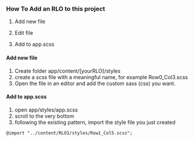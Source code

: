 ### How To Add an RLO to this project
1. Add new file

2. Edit file

3. Add to app.scss

#### Add new file
1. Create folder app/content/[yourRLO]/styles
2. create a scss file with a meaningful name, for example Row0_Col3.scss
3. Open the file in an editor and add the custom sass (css) you want.

#### Add to app.scss
1. open app/styles/app.scss
2. scroll to the very bottom
3. following the existing pattern, import the style file you just created
```
@import "../content/RLO1/styles/Row1_Col5.scss";
```